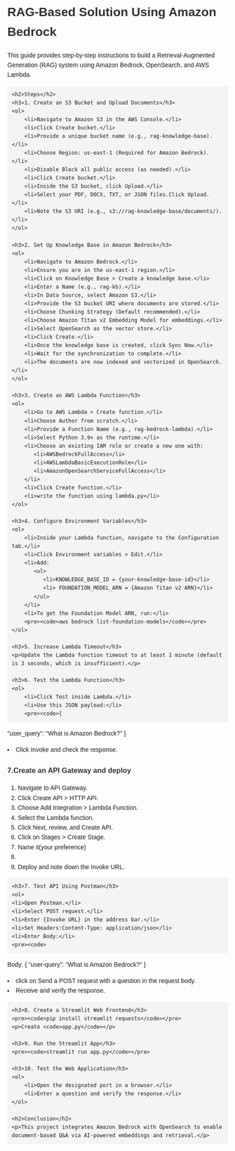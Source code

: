 <!DOCTYPE html>
<html>
<head>
    <title>RAG-Based Solution Using Amazon Bedrock</title>
    <style>
        body { font-family: Arial, sans-serif; line-height: 1.6; }
        h1, h2, h3 { color: #333; }
        code { background: #f4f4f4; padding: 2px 4px; border-radius: 4px; }
        pre { background: #f4f4f4; padding: 10px; border-radius: 5px; overflow-x: auto; }
    </style>
</head>
<body>
    <h1>RAG-Based Solution Using Amazon Bedrock</h1>
    <p>This guide provides step-by-step instructions to build a Retrieval-Augmented Generation (RAG) system using Amazon Bedrock, OpenSearch, and AWS Lambda.</p>

    <h2>Steps</h2>
    <h3>1. Create an S3 Bucket and Upload Documents</h3>
    <ol>
        <li>Navigate to Amazon S3 in the AWS Console.</li>
        <li>Click Create bucket.</li>
        <li>Provide a unique bucket name (e.g., rag-knowledge-base).</li>
        <li>Choose Region: us-east-1 (Required for Amazon Bedrock).</li>
        <li>Disable Block all public access (as needed).</li>
        <li>Click Create bucket.</li>
        <li>Inside the S3 bucket, click Upload.</li>
        <li>Select your PDF, DOCX, TXT, or JSON files.Click Upload.</li>
        <li>Note the S3 URI (e.g., s3://rag-knowledge-base/documents/).</li>
    </ol>

    <h3>2. Set Up Knowledge Base in Amazon Bedrock</h3>
    <ol>
        <li>Navigate to Amazon Bedrock.</li>
        <li>Ensure you are in the us-east-1 region.</li>
        <li>Click on Knowledge Base > Create a knowledge base.</li>
        <li>Enter a Name (e.g., rag-kb).</li>
        <li>In Data Source, select Amazon S3.</li>
        <li>Provide the S3 bucket URI where documents are stored.</li>
        <li>Choose Chunking Strategy (Default recommended).</li>
        <li>Choose Amazon Titan v2 Embedding Model for embeddings.</li>
        <li>Select OpenSearch as the vector store.</li>
        <li>Click Create.</li>
        <li>Once the knowledge base is created, click Sync Now.</li>
        <li>Wait for the synchronization to complete.</li>
        <li>The documents are now indexed and vectorized in OpenSearch.</li>
    </ol>

    <h3>3. Create an AWS Lambda Function</h3>
    <ol>
        <li>Go to AWS Lambda > Create function.</li>
        <li>Choose Author from scratch.</li>
        <li>Provide a Function Name (e.g., rag-bedrock-lambda).</li>
        <li>Select Python 3.9+ as the runtime.</li>
        <li>Choose an existing IAM role or create a new one with:
           <li>AWSBedrockFullAccess</li>
           <li>AWSLambdaBasicExecutionRole</li>
           <li>AmazonOpenSearchServiceFullAccess</li>
        </li>
        <li>Click Create function.</li>
        <li>write the function using lambda.py</li>
    </ol>

    <h3>4. Configure Environment Variables</h3>
    <ol>
        <li>Inside your Lambda function, navigate to the Configuration tab.</li>
        <li>Click Environment variables > Edit.</li>
        <li>Add:
           <ul>
              <li>KNOWLEDGE_BASE_ID = {your-knowledge-base-id}</li>
              <li> FOUNDATION_MODEL_ARN = {Amazon Titan v2 ARN}</li>
           </ul>
        </li>
        <li>To get the Foundation Model ARN, run:</li>
        <pre><code>aws bedrock list-foundation-models</code></pre>        
    </ol>

    <h3>5. Increase Lambda Timeout</h3>
    <p>Update the Lambda function timeout to at least 1 minute (default is 3 seconds, which is insufficient).</p>

    <h3>6. Test the Lambda Function</h3>
    <ol>
        <li>Click Test inside Lambda.</li>
        <li>Use this JSON payload:</li>
        <pre><code>{
  "user_query": "What is Amazon Bedrock?"
}</code></pre>
        <li>Click Invoke and check the response.</li>
    </ol>
    <h3>7.Create an API Gateway and deploy</h3>
    <ol>
       <li>Navigate to API Gateway.</li>
       <li>Click Create API > HTTP API.</li>
       <li>Choose Add Integration > Lambda Function.</li>
       <li>Select the Lambda function.</li>
       <li>Click Next, review, and Create API.</li>
       <li>Click on Stages > Create Stage.</li>
       <li>Name it(your preference)<li>
       <li>Deploy and note down the Invoke URL.</li>
    </ol>
    
    <h3>7. Test API Using Postman</h3>
    <ol>
    <li>Open Postman.</li>
    <li>Select POST request.</li>
    <li>Enter {Invoke URL} in the address bar.</li>
    <li>Set Headers:Content-Type: application/json</li>
    <li>Enter Body:</li>
    <pre><code>
Body:
{
    "user-query": "What is Amazon Bedrock?"
}</code></pre>
    <li> click on Send a POST request with a question in the request body.</li>
    <li>Receive and verify the response.</li>

    <h3>8. Create a Streamlit Web Frontend</h3>
    <pre><code>pip install streamlit requests</code></pre>
    <p>Create <code>app.py</code></p>
    
    <h3>9. Run the Streamlit App</h3>
    <pre><code>streamlit run app.py</code></pre>
    
    <h3>10. Test the Web Application</h3>
    <ol>
        <li>Open the designated port in a browser.</li>
        <li>Enter a question and verify the response.</li>
    </ol>

    <h2>Conclusion</h2>
    <p>This project integrates Amazon Bedrock with OpenSearch to enable document-based Q&A via AI-powered embeddings and retrieval.</p>
</body>
</html>

